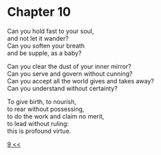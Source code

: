 # Chapter 10

Can you hold fast to your soul,  
and not let it wander?  
Can you soften your breath  
and be supple, as a baby?  

Can you clear the dust of your inner mirror?  
Can you serve and govern without cunning?  
Can you accept all the world gives and takes away?  
Can you understand without certainty?

To give birth, to nourish,  
to rear without possessing,  
to do the work and claim no merit,  
to lead without ruling:  
this is profound virtue.

[9 <<](09.md)
